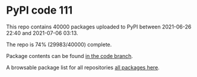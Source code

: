 # PyPI code 111

This repo contains 40000 packages uploaded to PyPI between 
2021-06-26 22:40 and 2021-07-06 03:13.

The repo is 74% (29983/40000) complete.

Package contents can be found [in the code branch](https://github.com/pypi-data/pypi-mirror-111/tree/code/packages).

A browsable package list for all repositories [all packages here](https://pypi-data.github.io/website/repositories/pypi-mirror-111).



